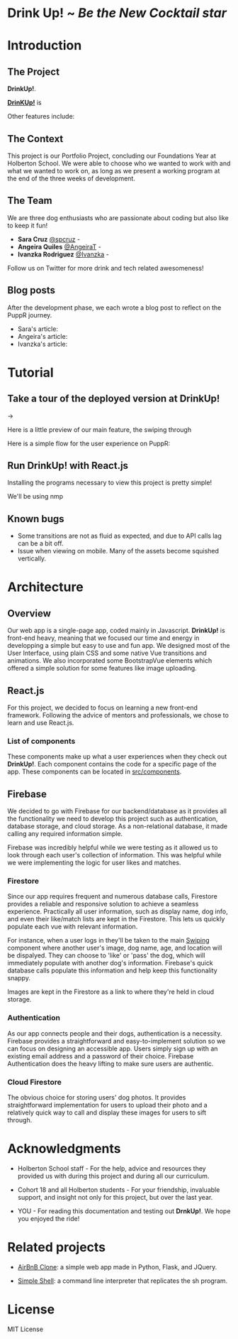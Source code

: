 # Drink Up! ~ *Be the New Cocktail star*



# Introduction

## The Project
 **DrinkUp!**.

[**DrinKUp!**]() is

Other features include: 

## The Context
This project is our Portfolio Project, concluding our Foundations Year at Holberton School. We were able to choose who we wanted to work with and what we wanted to work on, as long as we present a working program at the end of the three weeks of development.

## The Team
We are three dog enthusiasts who are passionate about coding but also like to keep it fun!

* **Sara Cruz** [@spcruz]() - 
* **Angeira Quiles** [@AngeiraT]() - 
* **Ivanzka Rodriguez** [@Ivanzka]() - 

Follow us on Twitter for more drink and tech related awesomeness!

## Blog posts
After the development phase, we each wrote a blog post to reflect on the PuppR journey.

* Sara's article: 
* Angeira's article: 
* Ivanzka's article: 

# Tutorial

## Take a tour of the deployed version at DrinkUp!
-> 

Here is a little preview of our main feature, the swiping through 



Here is a simple flow for the user experience on PuppR:



## Run DrinkUp! with React.js 
Installing the programs necessary to view this project is pretty simple!

We'll be using nmp 




## Known bugs
* Some transitions are not as fluid as expected, and due to API calls lag can be a bit off.
* Issue when viewing on mobile. Many of the assets become squished vertically.

# Architecture

## Overview
Our web app is a single-page app, coded mainly in Javascript. **DrinkUp!** is front-end heavy, meaning that we focused our time and energy in developping a simple but easy to use and fun app. We designed most of the User Interface, using plain CSS and some native Vue transitions and animations. We also incorporated some BootstrapVue elements which offered a simple solution for some features like image uploading.



## React.js
For this project, we decided to focus on learning a new front-end framework. Following the advice of mentors and professionals, we chose to learn and use React.js.


### List of components

These components make up what a user experiences when they check out **DrinkUp!**. Each component contains the code for a specific page of the app. These components can be located in [src/components](./src/components).



## Firebase
We decided to go with Firebase for our backend/database as it provides all the functionality we need to develop this project such as authentication, database storage, and cloud storage. As a non-relational database, it made calling any required information simple.

Firebase was incredibly helpful while we were testing as it allowed us to look through each user's collection of information. This was helpful while we were implementing the logic for user likes and matches.

### Firestore
Since our app requires frequent and numerous database calls, Firestore provides a reliable and responsive solution to achieve a seamless experience. Practically all user information, such as display name, dog info, and even their like/match lists are kept in the Firestore. This lets us quickly populate each vue with relevant information.

For instance, when a user logs in they'll be taken to the main [Swiping](./src/components/Swiping.vue) component where another user's image, dog name, age, and location will be dispalyed. They can choose to 'like' or 'pass' the dog, which will immediately populate with another dog's information. Firebase's quick database calls populate this information and help keep this functionality snappy.

Images are kept in the Firestore as a link to where they're held in cloud storage. 
### Authentication
As our app connects people and their dogs, authentication is a necessity. Firebase provides a straightforward and easy-to-implement solution so we can focus on designing an accessible app. Users simply sign up with an existing email address and a password of their choice. Firebase Authentication does the heavy lifting to make sure users are authentic.
### Cloud Firestore
The obvious choice for storing users' dog photos. It provides straightforward implementation for users to upload their photo and a relatively quick way to call and display these images for users to sift through.

# Acknowledgments

* Holberton School staff - For the help, advice and resources they provided us with during this project and during all our curriculum.

* Cohort 18 and all Holberton students - For your friendship, invaluable support, and insight not only for this project, but over the last year.

* YOU - For reading this documentation and testing out **DrnkUp!**. We hope you enjoyed the ride!

# Related projects

* [AirBnB Clone](https://github.com/lroudge/AirBnB_clone_v4): a simple web app made in Python, Flask, and JQuery.

* [Simple Shell](https://github.com/scurry222/simple_shell): a command line interpreter that replicates the sh program.

# License

MIT License
